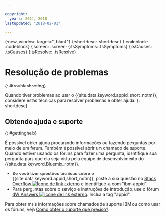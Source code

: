```yaml
---

copyright:
  years: 2017, 2018
lastupdated: "2018-02-01"

---
```

{:new_window: target="_blank"}
{:shortdesc: .shortdesc}
{:codeblock: .codeblock}
{:screen: .screen}
{:tsSymptoms: .tsSymptoms}
{:tsCauses: .tsCauses}
{:tsResolve: .tsResolve}

# Resolução de problemas
{: #troubleshooting}

Quando tiver problemas ao usar o {{site.data.keyword.appid_short_notm}}, considere estas técnicas para resolver problemas e obter ajuda.
{: shortdesc}


## Obtendo ajuda e suporte
{: #gettinghelp}

É possível obter ajuda procurando informações ou fazendo perguntas por meio de um fórum. Também é possível abrir um chamado de suporte. Quando estiver usando os fóruns para fazer uma pergunta, identifique sua pergunta para que ela seja vista pela equipe de
desenvolvimento do {{site.data.keyword.Bluemix_notm}}.
  * Se você tiver questões técnicas sobre o {{site.data.keyword.appid_short_notm}}, poste
a sua questão no <a href="http://stackoverflow.com/search?q=appid+ibm-bluemix" target="_blank">Stack Overflow <img src="../../icons/launch-glyph.svg" alt="Ícone de link externo"></a> e identifique-a com "ibm-appid".
  * Para perguntas sobre o serviço e instruções de introdução, use o fórum <a href="https://developer.ibm.com/answers/search.html?f=&type=question&redirect=search%2Fsearch&sort=relevance&q=appid%20[bluemix]" target="_blank">dW Answers <img src="../../icons/launch-glyph.svg" alt="Ícone de link externo"></a>. Inclua a tag "appid".

Para obter mais informações sobre chamados de suporte IBM ou como usar os fóruns, veja [Como obter o suporte que preciso?](/docs/get-support/howtogetsupport.html#getting-customer-support).
